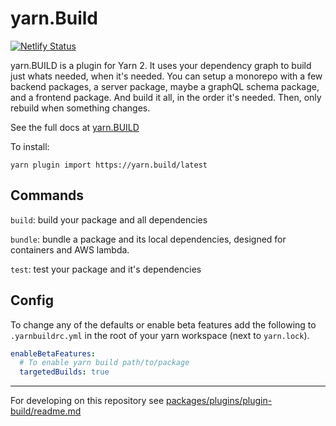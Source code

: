 # yarn.Build

[![Netlify Status](https://api.netlify.com/api/v1/badges/6b14fc77-846f-4035-944a-ff1c7843b70d/deploy-status)](https://app.netlify.com/sites/loving-wing-5cc62e/deploys)

yarn.BUILD is a plugin for Yarn 2. It uses your dependency graph to build just whats needed, when it's needed. You can setup a monorepo with a few backend packages, a server package, maybe a graphQL schema package, and a frontend package. And build it all, in the order it's needed. Then, only rebuild when something changes.

See the full docs at [yarn.BUILD](https://yarn.build)

To install:

```
yarn plugin import https://yarn.build/latest
```

## Commands

`build`: build your package and all dependencies

`bundle`: bundle a package and its local dependencies, designed for containers and AWS lambda.

`test`: test your package and it's dependencies

## Config

To change any of the defaults or enable beta features add the following to `.yarnbuildrc.yml` in the root of your yarn workspace (next to `yarn.lock`).

```yaml
enableBetaFeatures:
  # To enable yarn build path/to/package
  targetedBuilds: true
```

---

For developing on this repository see [packages/plugins/plugin-build/readme.md](packages/plugins/plugin-build/readme.md)
